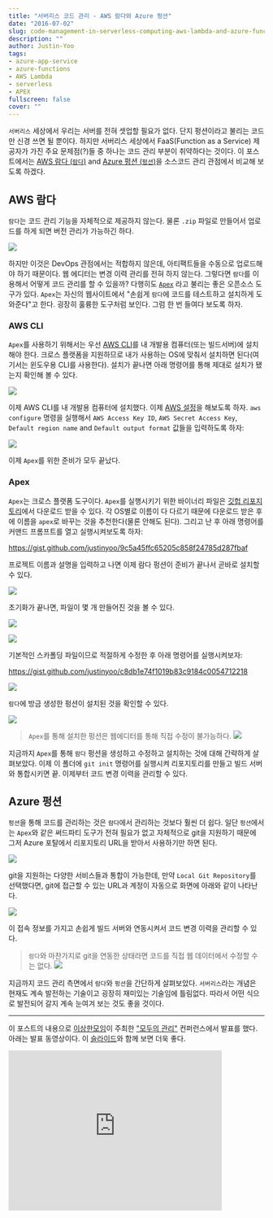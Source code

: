 ```yaml
---
title: "서버리스 코드 관리 - AWS 람다와 Azure 펑션"
date: "2016-07-02"
slug: code-management-in-serverless-computing-aws-lambda-and-azure-functions
description: ""
author: Justin-Yoo
tags:
- azure-app-service
- azure-functions
- AWS Lambda
- serverless
- APEX
fullscreen: false
cover: ""
---
```


`서버리스` 세상에서 우리는 서버를 전혀 셋업할 필요가 없다. 단지 펑션이라고 불리는 코드만 신경 쓰면 될 뿐이다. 하지만 서버리스 세상에서 FaaS(Function as a Service) 제공자가 가진 주요 문제점(?)들 중 하나는 코드 관리 부분이 취약하다는 것이다. 이 포스트에서는 [AWS 람다 (`람다`)](http://aws.amazon.com/lambda) and [Azure 펑션 (`펑션`)](https://azure.microsoft.com/en-us/services/functions)을 소스코드 관리 관점에서 비교해 보도록 하겠다.

## AWS 람다

`람다`는 코드 관리 기능을 자체적으로 제공하지 않는다. 물론 `.zip` 파일로 만들어서 업로드를 하게 되면 버전 관리가 가능하긴 하다.

![](https://sa0blogs.blob.core.windows.net/aliencube/2016/06/code-management-01.png)

하지만 이것은 DevOps 관점에서는 적합하지 않은데, 아티팩트들을 수동으로 업로드해야 하기 때문이다. 웹 에디터는 변경 이력 관리를 전혀 하지 않는다. 그렇다면 `람다`를 이용해서 어떻게 코드 관리를 할 수 있을까? 다행히도 [`Apex`](http://apex.run) 라고 불리는 좋은 오픈소스 도구가 있다. `Apex`는 자신의 웹사이트에서 "손쉽게 `람다`에 코드를 테스트하고 설치하게 도와준다"고 한다. 굉장히 훌륭한 도구처럼 보인다. 그럼 한 번 들여다 보도록 하자.

### AWS CLI

`Apex`를 사용하기 위해서는 우선 [AWS CLI](http://docs.aws.amazon.com/cli/latest/userguide/installing.html)를 내 개발용 컴퓨터(또는 빌드서버)에 설치해야 한다. 크로스 플랫폼을 지원하므로 내가 사용하는 OS에 맞춰서 설치하면 된다(여기서는 윈도우용 CLI를 사용한다). 설치가 끝나면 아래 명령어를 통해 제대로 설치가 됐는지 확인해 볼 수 있다.

![](https://sa0blogs.blob.core.windows.net/aliencube/2016/06/code-management-02.png)

이제 AWS CLI를 내 개발용 컴퓨터에 설치했다. 이제 [AWS 설정](http://docs.aws.amazon.com/cli/latest/userguide/cli-chap-getting-started.html)을 해보도록 하자. `aws configure` 명령을 실행해서 `AWS Access Key ID`, `AWS Secret Access Key`, `Default region name` and `Default output format` 값들을 입력하도록 하자:

![](https://sa0blogs.blob.core.windows.net/aliencube/2016/06/code-management-03.png)

이제 `Apex`를 위한 준비가 모두 끝났다.

### Apex

`Apex`는 크로스 플랫폼 도구이다. `Apex`를 실행시키기 위한 바이너리 파일은 [깃헙 리포지토리](https://github.com/apex/apex/releases)에서 다운로드 받을 수 있다. 각 OS별로 이름이 다 다르기 때문에 다운로드 받은 후에 이름을 `apex`로 바꾸는 것을 추천한다(물론 안해도 된다). 그리고 난 후 아래 명령어를 커맨드 프롬프트를 열고 실행시켜보도록 하자:

https://gist.github.com/justinyoo/9c5a45ffc65205c858f24785d287fbaf

프로젝트 이름과 설명을 입력하고 나면 이제 람다 펑션이 준비가 끝나서 곧바로 설치할 수 있다.

![](https://sa0blogs.blob.core.windows.net/aliencube/2016/06/code-management-04.png)

초기화가 끝나면, 파일이 몇 개 만들어진 것을 볼 수 있다.

![](https://sa0blogs.blob.core.windows.net/aliencube/2016/06/code-management-05.png)

![](https://sa0blogs.blob.core.windows.net/aliencube/2016/06/code-management-06.png)

기본적인 스카폴딩 파일이므로 적절하게 수정한 후 아래 명령어를 실행시켜보자:

https://gist.github.com/justinyoo/c8db1e74f1019b83c9184c0054712218

![](https://sa0blogs.blob.core.windows.net/aliencube/2016/06/code-management-07.png)

`람다`에 방금 생성한 펑션이 설치된 것을 확인할 수 있다.

![](https://sa0blogs.blob.core.windows.net/aliencube/2016/06/code-management-08.png)

> `Apex`를 통해 설치한 펑션은 웹에디터를 통해 직접 수정이 불가능하다. ![](https://sa0blogs.blob.core.windows.net/aliencube/2016/06/code-management-09.png)

지금까지 `Apex`를 통해 `람다` 펑션을 생성하고 수정하고 설치하는 것에 대해 간략하게 살펴보았다. 이제 이 폴더에 `git init` 명령어를 실행시켜 리포지토리를 만들고 빌드 서버와 통합시키면 끝. 이제부터 코드 변경 이력을 관리할 수 있다.

## Azure 펑션

`펑션`을 통해 코드를 관리하는 것은 `람다`에서 관리하는 것보다 훨씬 더 쉽다. 일단 `펑션`에서는 `Apex`와 같은 써드파티 도구가 전혀 필요가 없고 자체적으로 git을 지원하기 때문에 그저 Azure 포탈에서 리포지토리 URL을 받아서 사용하기만 하면 된다.

![](https://sa0blogs.blob.core.windows.net/aliencube/2016/06/code-management-10.png)

git을 지원하는 다양한 서비스들과 통합이 가능한데, 만약 `Local Git Repository`를 선택했다면, git에 접근할 수 있는 URL과 계정이 자동으로 화면에 아래와 같이 나타난다.

![](https://sa0blogs.blob.core.windows.net/aliencube/2016/06/code-management-11.png)

이 접속 정보를 가지고 손쉽게 빌드 서버와 연동시켜서 코드 변경 이력을 관리할 수 있다.

> `람다`와 마찬가지로 git을 연동한 상태라면 코드를 직접 웹 데이터에서 수정할 수는 없다. ![](https://sa0blogs.blob.core.windows.net/aliencube/2016/06/code-management-12.png)

지금까지 코드 관리 측면에서 `람다`와 `펑션`을 간단하게 살펴보았다. `서버리스`라는 개념은 현재도 계속 발전하는 기술이고 굉장히 재미있는 기술임에 틀림없다. 따라서 어떤 식으로 발전되어 갈지 계속 눈여겨 보는 것도 좋을 것이다.

* * *

이 포스트의 내용으로 [이상한모임](http://weirdx.io)이 주최한 ["모두의 관리"](https://event.weirdx.io/720) 컨퍼런스에서 발표를 했다. 아래는 발표 동영상이다. 이 [슬라이드](https://docs.com/justinyoo/5769)와 함께 보면 더욱 좋다.

<iframe width="420" height="315" src="https://www.youtube.com/embed/9O32yoBtCm4" frameborder="0" allowfullscreen></iframe>
